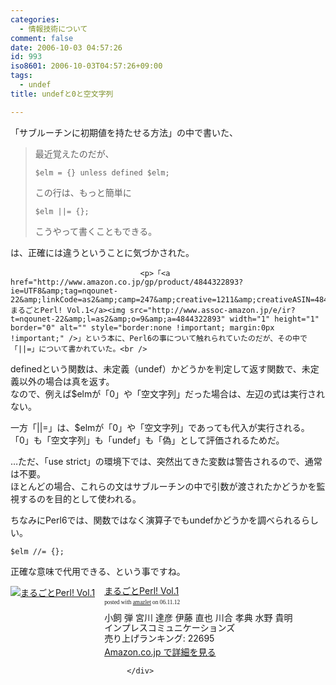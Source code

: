 ```yaml
---
categories:
  - 情報技術について
comment: false
date: 2006-10-03 04:57:26
id: 993
iso8601: 2006-10-03T04:57:26+09:00
tags:
  - undef
title: undefと0と空文字列

---
```


<div class="entry-body">
                                 <p>「サブルーチンに初期値を持たせる方法」の中で書いた、</p>

<blockquote>最近覚えたのだが、

<pre><code>$elm = {} unless defined $elm;</code></pre>

<p>この行は、もっと簡単に</p>

<pre><code>$elm ||= {};</code></pre>

<p>こうやって書くこともできる。</p></blockquote>

<p>は、正確には違うということに気づかされた。</p>
                              
                                 <p>「<a href="http://www.amazon.co.jp/gp/product/4844322893?ie=UTF8&amp;tag=nqounet-22&amp;linkCode=as2&amp;camp=247&amp;creative=1211&amp;creativeASIN=4844322893">まるごとPerl! Vol.1</a><img src="http://www.assoc-amazon.jp/e/ir?t=nqounet-22&amp;l=as2&amp;o=9&amp;a=4844322893" width="1" height="1" border="0" alt="" style="border:none !important; margin:0px !important;" />」という本に、Perl6の事について触れられていたのだが、その中で「||=」について書かれていた。<br />
definedという関数は、未定義（undef）かどうかを判定して返す関数で、未定義以外の場合は真を返す。<br />
なので、例えば$elmが「0」や「空文字列」だった場合は、左辺の式は実行されない。</p>

<p>一方「||=」は、$elmが「0」や「空文字列」であっても代入が実行される。<br />
「0」も「空文字列」も「undef」も「偽」として評価されるためだ。</p>

<p>…ただ、「use strict」の環境下では、突然出てきた変数は警告されるので、通常は不要。<br />
ほとんどの場合、これらの文はサブルーチンの中で引数が渡されたかどうかを監視するのを目的として使われる。</p>

<p>ちなみにPerl6では、関数ではなく演算子でもundefかどうかを調べられるらしい。</p>

<pre><code>$elm //= {};</code></pre>

<p>正確な意味で代用できる、という事ですね。</p>

<div class="amazlet-box" style="margin-bottom:0px;"><div class="amazlet-image" style="float:left;"><a href="http://www.amazon.co.jp/exec/obidos/ASIN/4844322893/nqounet-22/ref=nosim/" name="amazletlink" target="_blank" id="amazletlink"><img src="http://images-jp.amazon.com/images/P/4844322893.09.MZZZZZZZ.jpg" alt="まるごとPerl! Vol.1" style="border: none;" /></a></div><div class="amazlet-info" style="float:left;margin-left:15px;line-height:120%"><div class="amazlet-name" style="margin-bottom:10px;line-height:120%"><a href="http://www.amazon.co.jp/exec/obidos/ASIN/4844322893/nqounet-22/ref=nosim/" name="amazletlink" target="_blank" id="amazletlink">まるごとPerl! Vol.1</a><div class="amazlet-powered-date" style="font-size:7pt;margin-top:5px;font-family:verdana;line-height:120%">posted with <a href="http://app.amazlet.com/amazlet/" title="まるごとPerl! Vol.1" target="_blank">amazlet</a> on 06.11.12</div></div><div class="amazlet-detail">小飼 弾 宮川 達彦 伊藤 直也 川合 孝典 水野 貴明 <br />インプレスコミュニケーションズ <br />売り上げランキング: 22695<br /></div><div class="amazlet-link" style="margin-top: 5px"><a href="http://www.amazon.co.jp/exec/obidos/ASIN/4844322893/nqounet-22/ref=nosim/" name="amazletlink" target="_blank" id="amazletlink">Amazon.co.jp で詳細を見る</a></div></div><div class="amazlet-footer" style="clear: left"></div></div>

                              </div>
    	
